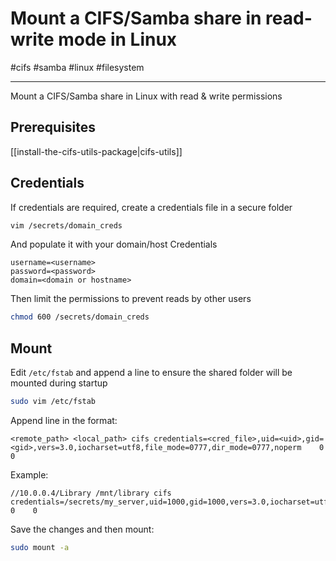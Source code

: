 # Mount a CIFS/Samba share in read-write mode in Linux

#cifs #samba #linux #filesystem  

-----

Mount a CIFS/Samba share in Linux with read & write permissions

## Prerequisites

[[install-the-cifs-utils-package|cifs-utils]]

## Credentials

If credentials are required, create a credentials file in a secure folder

```bash
vim /secrets/domain_creds
```

And populate it with your domain/host Credentials

```
username=<username>
password=<password>
domain=<domain or hostname>
```

Then limit the permissions to prevent reads by other users

```bash
chmod 600 /secrets/domain_creds
```

## Mount

Edit `/etc/fstab` and append a line to ensure the shared folder will be mounted during startup

```bash
sudo vim /etc/fstab
```

Append line in the format:

```
<remote_path> <local_path> cifs credentials=<cred_file>,uid=<uid>,gid=<gid>,vers=3.0,iocharset=utf8,file_mode=0777,dir_mode=0777,noperm    0    0
```

Example:

```
//10.0.0.4/Library /mnt/library cifs credentials=/secrets/my_server,uid=1000,gid=1000,vers=3.0,iocharset=utf8,file_mode=0777,dir_mode=0777,noperm    0    0
```

Save the changes and then mount:

```bash
sudo mount -a
```






